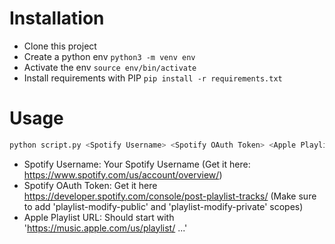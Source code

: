 # Installation

- Clone this project
- Create a python env `python3 -m venv env`
- Activate the env `source env/bin/activate`
- Install requirements with PIP `pip install -r requirements.txt`

# Usage

```bash
python script.py <Spotify Username> <Spotify OAuth Token> <Apple Playlist URL>
```

- Spotify Username: Your Spotify Username (Get it here: https://www.spotify.com/us/account/overview/)
- Spotify OAuth Token: Get it here https://developer.spotify.com/console/post-playlist-tracks/ (Make sure to add 'playlist-modify-public' and 'playlist-modify-private' scopes)
- Apple Playlist URL: Should start with 'https://music.apple.com/us/playlist/ ...'